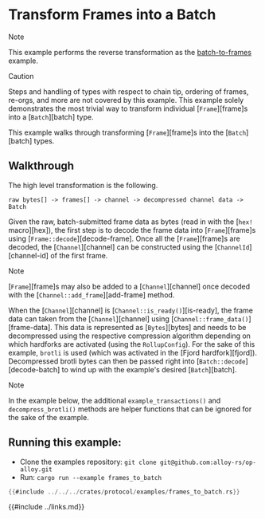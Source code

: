 # Transform Frames into a Batch

> [!NOTE]
>
> This example performs the reverse transformation as the [batch-to-frames][batch-to-frames] example.

> [!CAUTION]
>
> Steps and handling of types with respect to chain tip, ordering of frames, re-orgs, and
> more are not covered by this example. This example solely demonstrates the most trivial
> way to transform individual [`Frame`][frame]s into a [`Batch`][batch] type.

This example walks through transforming [`Frame`][frame]s into the [`Batch`][batch] types.

## Walkthrough

The high level transformation is the following.

```
raw bytes[] -> frames[] -> channel -> decompressed channel data -> Batch
```

Given the raw, batch-submitted frame data as bytes (read in with the [`hex!` macro][hex]),
the first step is to decode the frame data into [`Frame`][frame]s using
[`Frame::decode`][decode-frame]. Once all the [`Frame`][frame]s are decoded,
the [`Channel`][channel] can be constructed using the [`ChannelId`][channel-id]
of the first frame.

> [!Note]
>
> [`Frame`][frame]s may also be added to a [`Channel`][channel]
> once decoded with the [`Channel::add_frame`][add-frame] method.

When the [`Channel`][channel] is [`Channel::is_ready()`][is-ready],
the frame data can taken from the [`Channel`][channel] using
[`Channel::frame_data()`][frame-data]. This data is represented as [`Bytes`][bytes]
and needs to be decompressed using the respective compression algorithm depending on
which hardforks are activated (using the `RollupConfig`). For the sake of this example,
`brotli` is used (which was activated in the [Fjord hardfork][fjord]). Decompressed
brotli bytes can then be passed right into [`Batch::decode`][decode-batch]
to wind up with the example's desired [`Batch`][batch].


> [!Note]
>
> In the example below, the additional `example_transactions()` and `decompress_brotli()`
> methods are helper functions that can be ignored for the sake of the example.



## Running this example:

- Clone the examples repository: `git clone git@github.com:alloy-rs/op-alloy.git`
- Run: `cargo run --example frames_to_batch`

```rust
{{#include ../../../crates/protocol/examples/frames_to_batch.rs}}
```

<!-- Links -->

[batch-to-frames]: ./batch-to-frames.md

{{#include ../links.md}}
